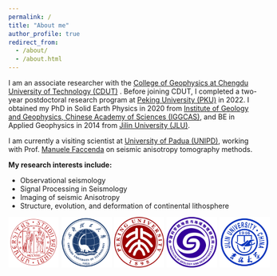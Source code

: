 ```yaml
---
permalink: /
title: "About me"
author_profile: true
redirect_from: 
  - /about/
  - /about.html
---
```





I am an associate researcher with the [College of Geophysics at Chengdu University of Technology (CDUT)](https://www.cdut.edu.cn/en/) . Before joining CDUT, I completed a two-year postdoctoral research program at [Peking University (PKU)](https://english.pku.edu.cn/) in 2022. I obtained my PhD in Solid Earth Physics in 2020 from [Institute of Geology and Geophysics, Chinese Academy of Sciences (IGGCAS)](http://english.igg.cas.cn/), and BE in Applied Geophysics in 2014 from [Jilin University (JLU)](https://jlu.edu.cn/).

I am currently a visiting scientist at [University of Padua (UNIPD)](https://www.unipd.it/en/), working with Prof. [Manuele Faccenda](https://scholar.google.com/citations?user=cF3kRg0AAAAJ&hl=en&oi=ao) on seismic anisotropy tomography methods.



**My research interests include:**
- Observational seismology
- Signal Processing in Seismology
- Imaging of seismic Anisotropy
- Structure, evolution, and deformation of continental lithosphere

<div style="display: flex; justify-content: space-between; align-items: center;">
  <img src="../images/unipd.png" alt="UNIPD" style="width: 20%; margin-right: 1%;">
  <img src="../images/cdut.png" alt="CDUT" style="width: 20%; margin-right: 1%;">
  <img src="../images/pku.png" alt="PKU" style="width: 20%; margin-right: 1%;">
  <img src="../images/iggcas.png" alt="IGGCAS" style="width: 20%; margin-right: 1%">
  <img src="../images/jlu.jpg" alt="JLU" style="width: 20%;">
</div>




